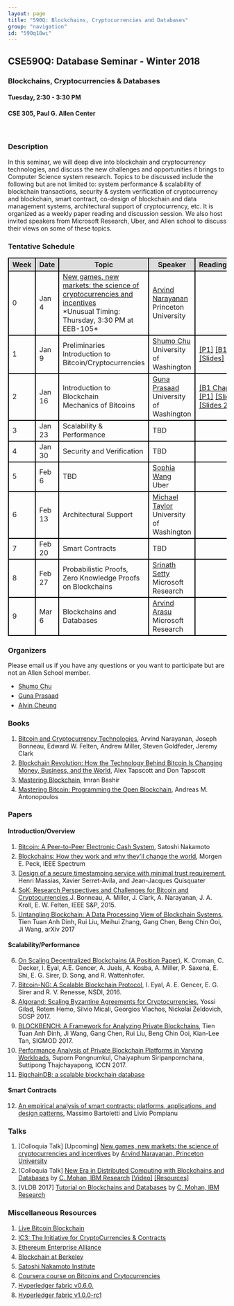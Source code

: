 ```yaml
---
layout: page
title: "590Q: Blockchains, Cryptocurrencies and Databases"
group: "navigation"
id: "590q18wi"
---
```

<style>
 tbody, tr, th, td { border: 2px solid black }
 th { background-color: #ddd }
 .indent, li {margin-top: 5px} 
</style>
## CSE590Q: Database Seminar - Winter 2018
### Blockchains, Cryptocurrencies & Databases
#### Tuesday, 2:30 - 3:30 PM
#### CSE 305, Paul G. Allen Center 
<br>
  
### Description
In this seminar, we will deep dive into blockchain and cryptocurrency technologies, and discuss the new challenges and opportunities it brings to Computer Science system research. Topics to be discussed include the following but are not limited to: system performance & scalability of blockchain transactions, security & system verification of cryptocurrency and blockchain, smart contract,  co-design of blockchain and data management systems, architectural support of cryptocurrency, etc. It is organized as a weekly paper reading and discussion session. We also host invited speakers from Microsoft Research, Uber, and Allen school to discuss their views on some of these topics.

### Tentative Schedule
<table class='schedule'>
  <tr>
    <th>Week</th>
    <th>Date</th>
    <th>Topic</th>
    <th>Speaker</th>
    <th>Reading/Resources</th>
  </tr>
 <tr>
    <td>0</td>  
    <td>Jan 4</td>
    <td><a href='https://www.cs.washington.edu/events/colloquia/details?id=2993'>New games, new markets: the science of cryptocurrencies and incentives</a><br> *Unusual Timing: Thursday, 3:30 PM at EEB-105*</td>
    <td>
     <a href='http://randomwalker.info/'>Arvind Narayanan</a> <br> 
     Princeton University</td>
    <td></td>
  </tr>
  <tr>
    <td>1</td>  
    <td>Jan 9</td>
    <td>Preliminaries <br> Introduction to Bitcoin/Cryptocurrencies</td>
    <td>
     <a href='http://shumochu.com/'>Shumo Chu</a> <br> 
     University of Washington</td>
    <td>
     <a href='https://spectrum.ieee.org/computing/networks/blockchains-how-they-work-and-why-theyll-change-the-world'>[P1]</a>
     <a href='http://bitcoinbook.cs.princeton.edu'>[B1 Chapter 1]</a>
     <a href='https://docs.google.com/presentation/d/15Y-kCduAYVCqZA97B4o0zcPFa42N4PEs-uPBJu58E2g/edit?amp;authuser=0#slide=id.p'>[Slides]</a>
   </td>
  </tr>
  <tr>
    <td>2</td>
    <td>Jan 16</td> 
    <td>
     Introduction to Blockchain <br>
     Mechanics of Bitcoins
   </td>
   <td> 
    <a href='https://homes.cs.washington.edu/~guna/'>Guna Prasaad </a> <br>
    University of Washington
   </td>
   <td>
    <a href='http://bitcoinbook.cs.princeton.edu'>[B1 Chapters 2, 3]</a>
    <a href='https://bitcoin.org/bitcoin.pdf'>[P1]</a>
    <a href='https://docs.google.com/presentation/d/1CmM2wU4UPtGLtCDOTUxgx-nZHjrFZCmaiGNy8qrkGZ8/edit#slide=id.p4'>[Slides 1]</a>
    <a href='https://docs.google.com/presentation/d/1v-6kWSvr08yBcdMG1MJMuLBQdCx6fahuwM6sRjI2Tjk/edit#slide=id.p'>[Slides 2]</a>
   </td>
  </tr>
  <tr>
    <td>3</td>
    <td>Jan 23</td>
    <td>Scalability & Performance </td>
    <td>TBD</td>
    <td></td>
  </tr>
  <tr>
    <td>4</td>
    <td>Jan 30</td>
    <td>Security and Verification</td>
    <td>TBD</td>
    <td></td>
  </tr>
  <tr>
    <td>5</td>
    <td>Feb 6</td>
    <td>TBD</td>
   <td>
    <a href='http://sophiawang.org/'>Sophia Wang</a> <br> 
    Uber
   </td>  
   <td></td>
  </tr>
  <tr>
    <td>6</td>
    <td>Feb 13</td>
    <td>Architectural Support</td>
    <td>
     <a href='https://www.cs.washington.edu/people/faculty/profmbt'>Michael Taylor</a> <br> 
     University of Washington</td>
    <td></td>
  </tr>
  <tr>
    <td>7</td>
    <td>Feb 20</td>
    <td>Smart Contracts</td>
    <td>TBD</td>
    <td></td>
  </tr> 
  <tr>
    <td>8</td>
    <td>Feb 27</td>
    <td>Probabilistic Proofs, Zero Knowledge Proofs on Blockchains</td>
    <td> 
     <a href='https://www.microsoft.com/en-us/research/people/srinath/'>Srinath Setty</a> <br> 
      Microsoft Research</td>
    <td></td>
  </tr>
  <tr>
    <td>9</td>
    <td>Mar 6</td>
    <td>Blockchains and Databases</td>
    <td>
     <a href='https://www.microsoft.com/en-us/research/people/arvinda/'>Arvind Arasu</a> <br> 
     Microsoft Research </td>
    <td></td>
  </tr> 
</table>

### Organizers
Please email us if you have any questions or you want to participate but are not an Allen School member. 
<ul class='indent'>
 <li><a href='mailto:chushumo@cs.washington.edu'>Shumo Chu</a> </li>
 <li><a href='mailto:guna@cs.washington.edu'>Guna Prasaad</a> </li>
 <li><a href='mailto:akcheung@cs.washington.edu'>Alvin Cheung</a> </li>
</ul>

### Books
<ol class='indent'>
  <li><a href='http://bitcoinbook.cs.princeton.edu/'>Bitcoin and Cryptocurrency Technologies</a>, Arvind Narayanan, Joseph Bonneau, Edward W. Felten, Andrew Miller, Steven Goldfeder, Jeremy Clark </li>
  <li><a href='https://www.amazon.com/Blockchain-Revolution-Technology-Changing-Business/dp/1101980133'> Blockchain Revolution: How the Technology Behind Bitcoin Is Changing Money, Business, and the World</a>, Alex Tapscott and Don Tapscott</li>
  <li><a href='https://www.amazon.com/Mastering-Blockchain-decentralization-cryptography-frameworks/dp/1787125440'> Mastering Blockchain</a>, Imran Bashir </li>
 <li><a href='https://www.amazon.com/Mastering-Bitcoin-Programming-Open-Blockchain/dp/1491954388'>Mastering Bitcoin: Programming the Open Blockchain</a>, Andreas M. Antonopoulos</li>
 </ol>
  
### Papers

#### Introduction/Overview
<ol class='indent'> 
 <li><a href='https://bitcoin.org/bitcoin.pdf'>Bitcoin: A Peer-to-Peer Electronic Cash System</a>, Satoshi Nakamoto</li>
 <li><a href='https://spectrum.ieee.org/computing/networks/blockchains-how-they-work-and-why-theyll-change-the-world'>Blockchains: How they work and why they'll change the world</a>, Morgen E. Peck, IEEE Spectrum</li>
 <li><a href='http://nakamotoinstitute.org/static/docs/secure-timestamping-service.pdf'>Design of a secure timestamping service with minimal trust requirement</a>, Henri Massias, Xavier Serret-Avila, and Jean-Jacques Quisquater</li>
 <li><a href='http://www.ieee-security.org/TC/SP2015/papers-archived/6949a104.pdf'>SoK: Research Perspectives and Challenges for Bitcoin and Cryptocurrencies</a>,J. Bonneau, A. Miller, J. Clark, A. Narayanan, J. A. Kroll, E. W. Felten, IEEE S&P, 2015. </li>
 <li><a href='https://arxiv.org/abs/1708.05665'>Untangling Blockchain: A Data Processing View of Blockchain Systems</a>, Tien Tuan Anh Dinh, Rui Liu, Meihui Zhang, Gang Chen, Beng Chin Ooi, Ji Wang, arXiv 2017</li>
</ol>

#### Scalability/Performance
<ol class='indent' start='6'>
  <li><a href='http://www.initc3.org/files/Scaling2016.pdf'>On Scaling Decentralized Blockchains (A Position Paper)</a>, K. Croman, C. Decker, I. Eyal, A.E. Gencer, A. Juels, A. Kosba, A. Miller, P. Saxena, E. Shi, E. G. Sirer, D. Song, and R. Wattenhofer. </li>
 <li><a href='https://arxiv.org/abs/1510.02037'>Bitcoin-NG: A Scalable Blockchain Protocol</a>, I. Eyal, A. E. Gencer, E. G. Sirer and R. V. Renesse, NSDI, 2016.</li>
 <li><a href='https://people.csail.mit.edu/nickolai/papers/gilad-algorand.pdf'>Algorand: Scaling Byzantine Agreements
for Cryptocurrencies</a>, Yossi Gilad, Rotem Hemo, Silvio Micali, Georgios Vlachos, Nickolai Zeldovich, SOSP 2017.</li>
 <li><a href='https://arxiv.org/abs/1703.04057'>BLOCKBENCH: A Framework for Analyzing Private Blockchains</a>, Tien Tuan Anh Dinh, Ji Wang, Gang Chen, Rui Liu, Beng Chin Ooi, Kian-Lee Tan, SIGMOD 2017.</li>
 <li><a href='http://ieeexplore.ieee.org/abstract/document/8038517/'>Performance Analysis of Private Blockchain Platforms in Varying Workloads</a>, Suporn Pongnumkul, Chaiyaphum Siripanpornchana, Suttipong Thajchayapong, ICCN 2017.</li>
 <li><a href='https://github.com/bigchaindb/bigchaindb'>BigchainDB: a scalable blockchain database</a></li>
</ol>

#### Smart Contracts
<ol class='indent' start='12'>
 <li><a href='https://arxiv.org/pdf/1703.06322.pdf'>An empirical analysis of smart contracts: platforms, applications, and design patterns</a>, Massimo Bartoletti and Livio Pompianu</li>
</ol>

  
### Talks
<ol class='indent'>
  <li> [Colloquia Talk] [Upcoming] <a href='https://www.cs.washington.edu/events/colloquia/details?id=2993'>New games, new markets: the science of cryptocurrencies and incentives</a> by <a href='http://randomwalker.info/'>Arvind Narayanan, Princeton University</a> </li>
  <li> [Colloquia Talk] <a href='https://www.cs.washington.edu/events/colloquia/search/details?id=2991'>New Era in Distributed Computing with Blockchains and Databases</a> by <a href='http://researcher.watson.ibm.com/researcher/view.php?person=us-cmohan'>C. Mohan, IBM Research</a> <a href='https://www.youtube.com/watch?v=Xq_25us15J8'>[Video]</a> <a href='https://www.facebook.com/notes/mohan-c-mohan/permissioned-blockchains-and-databases/10155027556287295'>[Resources]</a> </li>
  <li> [VLDB 2017] <a href='https://drive.google.com/file/d/0B7lNUaak0bK1ZDhkak05VHA0d00/view'>Tutorial on Blockchains and Databases</a> by <a href='http://researcher.watson.ibm.com/researcher/view.php?person=us-cmohan'>C. Mohan, IBM Research</a> </li>
</ol>
  
### Miscellaneous Resources
<ol class='indent'>
 <li> <a href='https://blockchain.info/'> Live Bitcoin Blockchain </a> </li>
 <li> <a href='http://www.initc3.org/'>IC3: The Initiative for CryptoCurrencies & Contracts</a> </li>
 <li> <a href='https://entethalliance.org/'>Ethereum Enterprise Alliance</a> </li>
 <li> <a href='https://blockchain.berkeley.edu/'> Blockchain at Berkeley </a> </li>
 <li> <a href='http://nakamotoinstitute.org/'> Satoshi Nakamoto Institute </a> </li>
 <li> <a href='https://www.coursera.org/learn/cryptocurrency'>Coursera course on Bitcoins and Crytocurrencies</a></li>
 <li> <a href='https://github.com/hyperledger/fabric/releases/tag/v0.6.0-preview'>Hyperledger fabric v0.6.0.</a></li>
<li> <a href='https://github.com/hyperledger/fabric/releases/tag/v1.0.0-rc1'>Hyperledger fabric v1.0.0-rc1</a></li>
<ol>
